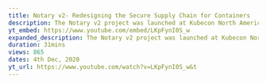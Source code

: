 ```yaml
---
title: Notary v2- Redesigning the Secure Supply Chain for Containers
description: The Notary v2 project was launched at Kubecon North America in 2019, as a joint community effort to resolve issues with the first generation Notary, which was launched five years ago. Since then we have learned a lot about how containers are used in practise and the security...
yt_embed: https://www.youtube.com/embed/LKpFynI0S_w
expanded_description: The Notary v2 project was launched at Kubecon North America in 2019, as a joint community effort to resolve issues with the first generation Notary, which was launched five years ago. Since then we have learned a lot about how containers are used in practise and the security requirements, and Notary v2 builds on that experience from the whole community. The protocols are OCI registry native and designed to improve the supply chain security of the whole container ecosystem. This talk gives an overview of the progress, and the problems being solved, and then a deep dive into the state of the specification and implementations. We also cover current open issues and the road to production.
duration: 31mins
views: 865
dates: 4th Dec, 2020
yt_url: https://www.youtube.com/watch?v=LKpFynI0S_w&t
---
```

